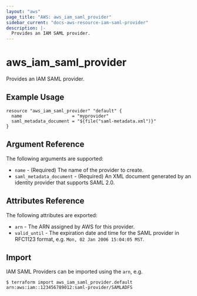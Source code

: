 ```yaml
---
layout: "aws"
page_title: "AWS: aws_iam_saml_provider"
sidebar_current: "docs-aws-resource-iam-saml-provider"
description: |-
  Provides an IAM SAML provider.
---
```


# aws\_iam\_saml\_provider

Provides an IAM SAML provider.

## Example Usage

```
resource "aws_iam_saml_provider" "default" {
  name                   = "myprovider"
  saml_metadata_document = "${file("saml-metadata.xml")}"
}
```

## Argument Reference

The following arguments are supported:

* `name` - (Required) The name of the provider to create.
* `saml_metadata_document` - (Required) An XML document generated by an identity provider that supports SAML 2.0.

## Attributes Reference

The following attributes are exported:

* `arn` - The ARN assigned by AWS for this provider.
* `valid_until` - The expiration date and time for the SAML provider in RFC1123 format, e.g. `Mon, 02 Jan 2006 15:04:05 MST`.

## Import

IAM SAML Providers can be imported using the `arn`, e.g.

```
$ terraform import aws_iam_saml_provider.default arn:aws:iam::123456789012:saml-provider/SAMLADFS
```